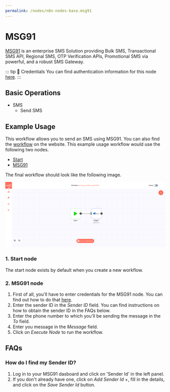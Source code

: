 ```yaml
---
permalink: /nodes/n8n-nodes-base.msg91
---
```


# MSG91

[MSG91](https://msg91.com/) is an enterprise SMS Solution providing Bulk SMS, Transactional SMS API, Regional SMS, OTP Verification APIs, Promotional SMS via powerful, and a robust SMS Gateway.

::: tip 🔑 Credentials
You can find authentication information for this node [here](../../../credentials/MSG91/README.md).
:::

## Basic Operations

- SMS
    - Send SMS

## Example Usage

This workflow allows you to send an SMS using MSG91. You can also find the [workflow](https://n8n.io/workflows/511) on the website. This example usage workflow would use the following two nodes.
- [Start](../../core-nodes/Start/README.md)
- [MSG91]()

The final workflow should look like the following image.

![A workflow with the MSG91 node](./workflow.png)

### 1. Start node

The start node exists by default when you create a new workflow.

### 2. MSG91 node

1. First of all, you'll have to enter credentials for the MSG91 node. You can find out how to do that [here](../../../credentials/MSG91/README.md).
2. Enter the sender ID in the *Sender ID* field. You can find instructions on how to obtain the sender ID in the FAQs below.
3. Enter the phone number to which you'll be sending the message in the *To* field.
4. Enter you message in the *Message* field.
5. Click on *Execute Node* to run the workflow.


## FAQs

### How do I find my Sender ID?

1. Log in to your MSG91 dasboard and click on 'Sender Id' in the left panel.
2. If you don't already have one, click on *Add Sender Id +*, fill in the details, and click on the *Save Sender Id* button.
